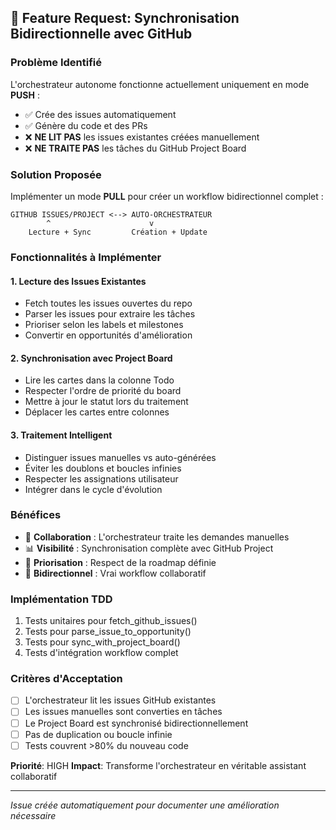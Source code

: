 ## 🎯 Feature Request: Synchronisation Bidirectionnelle avec GitHub

### Problème Identifié
L'orchestrateur autonome fonctionne actuellement uniquement en mode **PUSH** :
- ✅ Crée des issues automatiquement
- ✅ Génère du code et des PRs
- ❌ **NE LIT PAS** les issues existantes créées manuellement
- ❌ **NE TRAITE PAS** les tâches du GitHub Project Board

### Solution Proposée
Implémenter un mode **PULL** pour créer un workflow bidirectionnel complet :

```
GITHUB ISSUES/PROJECT <--> AUTO-ORCHESTRATEUR
        ^                      v
    Lecture + Sync         Création + Update
```

### Fonctionnalités à Implémenter

#### 1. Lecture des Issues Existantes
- Fetch toutes les issues ouvertes du repo
- Parser les issues pour extraire les tâches
- Prioriser selon les labels et milestones
- Convertir en opportunités d'amélioration

#### 2. Synchronisation avec Project Board
- Lire les cartes dans la colonne Todo
- Respecter l'ordre de priorité du board
- Mettre à jour le statut lors du traitement
- Déplacer les cartes entre colonnes

#### 3. Traitement Intelligent
- Distinguer issues manuelles vs auto-générées
- Éviter les doublons et boucles infinies
- Respecter les assignations utilisateur
- Intégrer dans le cycle d'évolution

### Bénéfices
- 🤝 **Collaboration** : L'orchestrateur traite les demandes manuelles
- 📊 **Visibilité** : Synchronisation complète avec GitHub Project
- 🎯 **Priorisation** : Respect de la roadmap définie
- 🔄 **Bidirectionnel** : Vrai workflow collaboratif

### Implémentation TDD
1. Tests unitaires pour fetch_github_issues()
2. Tests pour parse_issue_to_opportunity()
3. Tests pour sync_with_project_board()
4. Tests d'intégration workflow complet

### Critères d'Acceptation
- [ ] L'orchestrateur lit les issues GitHub existantes
- [ ] Les issues manuelles sont converties en tâches
- [ ] Le Project Board est synchronisé bidirectionnellement
- [ ] Pas de duplication ou boucle infinie
- [ ] Tests couvrent >80% du nouveau code

**Priorité**: HIGH
**Impact**: Transforme l'orchestrateur en véritable assistant collaboratif

---
*Issue créée automatiquement pour documenter une amélioration nécessaire*